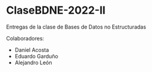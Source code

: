 # ClaseBDNE-2022-II
Entregas de la clase de Bases de Datos no Estructuradas

Colaboradores:

- Daniel Acosta
- Eduardo Garduño
- Alejandro León
